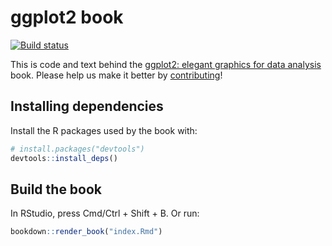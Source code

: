 # ggplot2 book

<!-- badges: start -->
[![Build status](https://github.com/hadley/ggplot2-book/workflows/workflow/badge.svg)](https://github.com/hadley/ggplot2-book/actions)
<!-- badges: end -->

This is code and text behind the [ggplot2: elegant graphics for data analysis](http://ggplot2-book.org/) book. Please help us make it better by [contributing](contributing.md)!

## Installing dependencies

Install the R packages used by the book with:

```r
# install.packages("devtools")
devtools::install_deps()
```

## Build the book

In RStudio, press Cmd/Ctrl + Shift + B. Or run:

```R
bookdown::render_book("index.Rmd")
```


